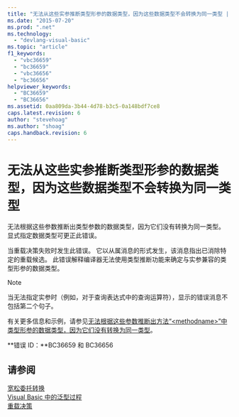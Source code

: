 ```yaml
---
title: "无法从这些实参推断类型形参的数据类型，因为这些数据类型不会转换为同一类型 | Microsoft Docs"
ms.date: "2015-07-20"
ms.prod: ".net"
ms.technology: 
  - "devlang-visual-basic"
ms.topic: "article"
f1_keywords: 
  - "vbc36659"
  - "bc36659"
  - "vbc36656"
  - "bc36656"
helpviewer_keywords: 
  - "BC36659"
  - "BC36656"
ms.assetid: 0aa809da-3b44-4d78-b3c5-0a148bdf7ce8
caps.latest.revision: 6
author: "stevehoag"
ms.author: "shoag"
caps.handback.revision: 6
---
```

# 无法从这些实参推断类型形参的数据类型，因为这些数据类型不会转换为同一类型
无法根据这些参数推断出类型参数的数据类型，因为它们没有转换为同一类型。 显式指定数据类型可更正此错误。  
  
 当重载决策失败时发生此错误。 它以从属消息的形式发生，该消息指出已消除特定的重载候选。 此错误解释编译器无法使用类型推断功能来确定与实参兼容的类型形参的数据类型。  
  
> [!NOTE]
>  当无法指定实参时（例如，对于查询表达式中的查询运算符），显示的错误消息不包括第二个句子。  
  
 有关更多信息和示例，请参见[无法根据这些参数推断出方法“\<methodname\>”中类型形参的数据类型，因为它们没有转换为同一类型](../../visual-basic/misc/bc36660-bc36657.md)。  
  
 **错误 ID：**BC36659 和 BC36656  
  
## 请参阅  
 [宽松委托转换](../../visual-basic/programming-guide/language-features/delegates/relaxed-delegate-conversion.md)   
 [Visual Basic 中的泛型过程](../../visual-basic/programming-guide/language-features/data-types/generic-procedures.md)   
 [重载决策](../../visual-basic/programming-guide/language-features/procedures/overload-resolution.md)